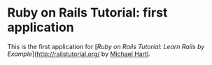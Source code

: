 # Ruby on Rails Tutorial: first application

This is the first application for
[*Ruby on Rails Tutorial: Learn Rails by Example*](http://railstutorial.org/ by [Michael Hartl](http://michaelhartl.com).